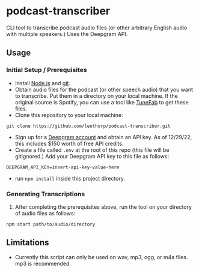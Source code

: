 # podcast-transcriber
CLI tool to transcribe podcast audio files (or other arbitrary English audio with multiple speakers.) Uses the Deepgram API.

## Usage

### Initial Setup / Prerequisites
* Install [Node.js](https://nodejs.org/en/download/) and [git](https://git-scm.com/download).
* Obtain audio files for the podcast (or other speech audio) that you want to transcribe. Put them in a directory on your local machine. If the original source is Spotify, you can use a tool like [TuneFab](https://www.tunefab.com/) to get these files.
* Clone this repository to your local machine:
```
git clone https://github.com/leothorp/podcast-transcriber.git
```
* Sign up for a [Deepgram account](https://console.deepgram.com/signup) and obtain an API key. As of 12/29/22, this includes $150 worth of free API credits.
* Create a file called `.env` at the root of this repo (this file will be gitignored.)
Add your Deepgram API key to this file as follows:
```
DEEPGRAM_API_KEY=insert-api-key-value-here
```
* run `npm install` inside this project directory.

### Generating Transcriptions
1. After completing the prerequisites above, run the tool on your directory of audio files as follows:
```
npm start path/to/audio/directory
```

## Limitations
* Currently this script can only be used on wav, mp3, ogg, or m4a files. mp3 is recommended.



